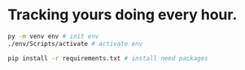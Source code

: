 # Tracking yours doing every hour.

```bash
py -m venv env # init env
./env/Scripts/activate # activate env

pip install -r requirements.txt # install need packages
```